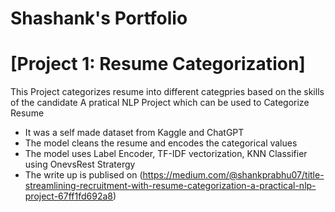 # Shashank's Portfolio

# [Project 1: Resume Categorization]

This Project categorizes resume into different categpries based on the skills of the candidate
A pratical NLP Project which can be used to Categorize Resume

* It was a self made dataset from Kaggle and ChatGPT
* The model cleans the resume and encodes the categorical values 
* The model uses Label Encoder, TF-IDF vectorization, KNN Classifier using OnevsRest Stratergy
* The write up is publised on (https://medium.com/@shankprabhu07/title-streamlining-recruitment-with-resume-categorization-a-practical-nlp-project-67ff1fd692a8)

